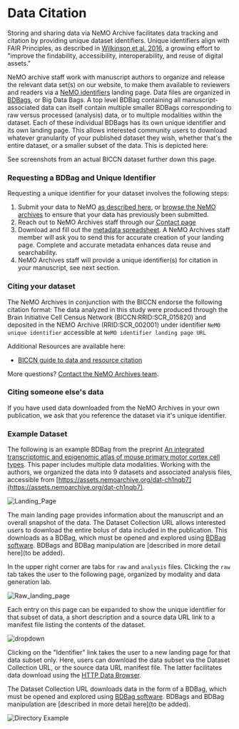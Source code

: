# Data Citation

Storing and sharing data via NeMO Archive facilitates data tracking and citation by providing unique dataset identifiers. Unique identifiers align with FAIR Principles, as described in [Wilkinson et al. 2016](https://www.nature.com/articles/sdata201618), a growing effort to "improve the findability, accessibility, interoperability, and reuse of digital assets."


NeMO archive staff work with manuscript authors to organize and release the relevant data set(s) on our website, to make them  available to reviewers and readers via a [NeMO identifiers](https://assets.nemoarchive.org/) landing page. Data files are organized in [BDBags](https://bd2k.ini.usc.edu/tools/bdbag/), or Big Data Bags. A top level BDBag containing all manuscript-associated data can itself contain multiple smaller BDBags corresponding to raw versus processed (analysis) data, or to multiple modalities within the dataset. Each of these individual BDBags has its own unique identifier and its own landing page. This allows interested community users to download whatever granularity of your published dataset they wish, whether that's the entire dataset, or a smaller subset of the data. This is depicted here:


See screenshots from an actual BICCN dataset further down this page.


### Requesting a BDBag and Unique Identifier
Requesting a unique identifier for your dataset involves the following steps:

1) Submit your data to NeMO [as described here](https://github.com/nemoarchive/documentation/blob/master/submit_data.md), or [browse the NeMO archives](https://github.com/nemoarchive/documentation/blob/master/browse_portal.md) to ensure that your data has previously been submitted.
2) Reach out to NeMO Archives staff through our [Contact page](https://nemoarchive.org/contact.php)
3) Download and fill out the [metadata spreadsheet](https://docs.google.com/spreadsheets/d/1s7ZJaC9kYyyDnkYShRImmFXV11yxAO70mCV2ZhD1OvM/edit?usp=sharing). A NeMO Archives staff member will ask you to send this for accurate creation of your landing page. Complete and accurate metadata enhances data reuse and searchability.
4) NeMO Archives staff will provide a unique identifier(s) for citation in your manuscript, see next section.


### Citing your dataset

The NeMO Archives in conjunction with the BICCN endorse the following citation format:
The data analyzed in this study were produced through the Brain Initiative Cell Census Network (BICCN:RRID:SCR_015820) and deposited in the NEMO Archive (RRID:SCR_002001) under identifier `NeMO unique identifier` accessible at `NeMO identifier landing page URL`

Additional Resources are available here:
* [BICCN guide to data and resource citation](https://docs.google.com/document/d/10OCVrKwzPCgdEcmxF1Bf0hX02XpqjbZS3a-z37BbnWk/edit#heading=h.qur7g0r306i0)

More questions? [Contact the NeMO Archives team](https://nemoarchive.org/contact.php).


### Citing someone else's data

If you have used data downloaded from the NeMO Archives in your own publication, we ask that you reference the dataset via it's unique identifier.

### Example Dataset

The following is an example BDBag from the preprint [An integrated transcriptomic and epigenomic atlas of mouse primary motor cortex cell types](https://www.biorxiv.org/content/10.1101/2020.02.29.970558v2.full). This paper includes multiple data modalities. Working with the authors, we organized the data into 9 datasets and associated analysis files, accessible from [https://assets.nemoarchive.org/dat-ch1nqb7](https://assets.nemoarchive.org/dat-ch1nqb7).

![Landing_Page](https://user-images.githubusercontent.com/13540148/79372611-f3421a80-7f23-11ea-97fe-b73812746743.png)



The main landing page provides information about the manuscript and an overall snapshot of the data. The Dataset Collection URL allows interested users to download the entire bolus of data included in the publication. This downloads as a BDBag, which must be opened and explored using [BDBag software](https://bd2k.ini.usc.edu/tools/bdbag/). BDBags and BDBag manipulation are [described in more detail here](to be added).

In the upper right corner  are tabs for `raw` and `analysis` files. Clicking the `raw` tab takes the user to the following page, organized by modality and data generation lab.

![Raw_landing_page](https://user-images.githubusercontent.com/13540148/79373826-f984c680-7f24-11ea-9f6c-ccb510980232.png)

Each entry on this page can be expanded to show the unique identifier for that subset of data, a short description and a source data URL link to a manifest file listing the contents of the dataset.

![dropdown](https://user-images.githubusercontent.com/13540148/79374549-64ce9880-7f25-11ea-8e0d-365683b09f4a.png)


Clicking on the "Identifier" link takes the user to a new landing page for that data subset only. Here, users can download the data subset via the Dataset Collection URL, or the source data URL manifest file. The latter facilitates data download using the [HTTP Data Browser](https://github.com/nemoarchive/documentation/blob/master/browse_http.md).

The Dataset Collection URL downloads data in the form of a BDBag, which must be opened and explored using [BDBag software](https://bd2k.ini.usc.edu/tools/bdbag/). BDBags and BDBag manipulation are [described in more detail here](to be added).



![Directory Example](https://user-images.githubusercontent.com/13540148/79375405-9300a800-7f26-11ea-9d41-3d2844d27065.png)

